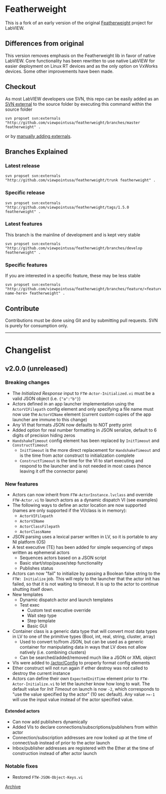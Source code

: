# Featherweight
This is a fork of an early version of the original [Featherweight](http://github.com/featherweight/featherweight) project for LabVIEW.

## Differences from original
This version removes emphasis on the Featherweight lib in favor of native LabVIEW. Core functionality has been rewritten to use native LabVIEW for easier deployment on Linux RT devices and as the only option on VxWorks devices. Some other improvements have been made.

## Checkout
As most LabVIEW developers use SVN, this repo can be easily added as an [SVN external](http://svnbook.red-bean.com/nightly/en/svn.advanced.externals.html) to the source folder by executing this command within the source folder

```
svn propset svn:externals "http://github.com/viewpointusa/featherweight/branches/master featherweight" .
```

or by [manually adding externals](https://tortoisesvn.net/docs/release/TortoiseSVN_en/tsvn-dug-externals.html).

## Branches Explained

### Latest release
```
svn propset svn:externals "http://github.com/viewpointusa/featherweight/trunk featherweight" .
```

### Specific release
```
svn propset svn:externals "http://github.com/viewpointusa/featherweight/tags/1.5.0 featherweight" .
```

### Latest features
This branch is the mainline of development and is kept very stable
```
svn propset svn:externals "http://github.com/viewpointusa/featherweight/branches/develop featherweight" .
```

### Specific features
If you are interested in a specific feature, these may be less stable
```
svn propset svn:externals "http://github.com/viewpointusa/featherweight/branches/feature/<feature-name-here> featherweight" .
```

## Contribute
Contributions must be done using Git and by submitting pull requests. SVN is purely for consumption only.

----

# Changelist

## v2.0.0 (unreleased)

### Breaking changes
* The *Initialized Response* input to `FTW-Actor-Initialized.vi` must be a valid JSON object (i.e. `{"a":"b"}`)
* Actors defined in an app launcher implementation using the `ActorVIFilepath` config element and only specifying a file name must now use the `ActorVIName` element (current custom copies of the app launcher are immune to this change)
* Any VI that formats JSON now defaults to NOT pretty print
* Added option for real number formatting in JSON serialize, default to 6 digits of precision hiding zeros
* `HandshakeTimeout` config element has been replaced by `InitTimeout` and `ConstructTimeout`
    * `InitTimeout` is the more direct replacement for `HandshakeTimeout` and is the time from actor construct to initialization complete
    * `ConstructTimeout` is the time for the VI to start executing and respond to the launcher and is not needed in most cases (hence leaving it off the connector pane)

### New features
* Actors can now inherit from `FTW-ActorInstance.lvclass` and override `FTW-Actor.vi` to launch actors as a dynamic dispatch VI (see examples)
* The following ways to define an actor location are now supported (names are only supported if the VI/class is in memory): 
    * `ActorVIFilepath`
    * `ActorVIName`
    * `ActorClassFilepath`
    * `ActorClassName`
* JSON parsing uses a lexical parser written in LV, so it is portable to any NI platform (OS)
* A test executive (TE) has been added for simple sequencing of steps written as ephemeral actors
    * Sequences actors based on a JSON script
    * Basic start/stop/pause/step functionality
    * Publishes status
* Actors can now "fail" to initialize by passing a Boolean false string to the `FTW: Initialize` job. This will reply to the launcher that the actor init has failed, so that it is not waiting to timeout. It is up to the actor to continue shutting itself down.
* New templates
    * Dynamic dispatch actor and launch templates
    * Test exec
        * Custom test executive override
        * Wait step type
        * Step template
        * Basic GUI
* Container class is a generic data type that will convert most data types in LV to one of the primitive types (Bool, int, real, string, cluster, array)
    * Used to convert to/from JSON, but can be used as a generic container for manipulating data in ways that LV does not allow natively (i.e. combining clusters)
    * Can be searched/added/removed much like a JSON or XML object
* VIs were added to [/actor/Config](/source/actor/Config) to properly format config elements
* Ether construct will not run again if ether destroy was not called to destroy the current instance
* Actors can define their own `ExpectedInitTime` element prior to `FTW-Actor-Initialize.vi` to let the launcher know how long to wait. The default value for *Init Timeout* on launch is now `-2`, which corresponds to "use the value specified by the actor" (10 sec default). Any value `>=-1` will use the input value instead of the actor specified value.

#### Extended actors
* Can now add publishers dynamically
* Added VIs to declare connections/subscriptions/publishers from within actor
* Connection/subscription addresses are now looked up at the time of connect/sub instead of prior to the actor launch
* Inbox/publisher addresses are registered with the Ether at the time of construction instead of after actor launch


### Notable fixes
* Restored `FTW-JSON-Object-Keys.vi`



[Archive](/docs/Changelog.md)
